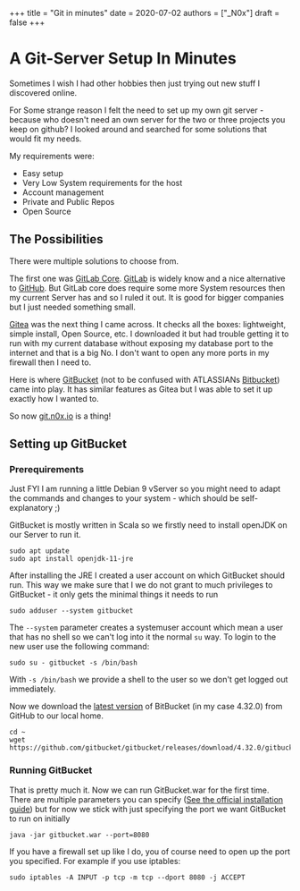 +++
title = "Git in minutes"
date = 2020-07-02
authors = ["_N0x"]
draft = false
+++

# A Git-Server Setup In Minutes

Sometimes I wish I had other hobbies then just trying out new stuff I discovered online. 

For Some strange reason I felt the need to set up my own git server - because who doesn't need an own server for the two or three projects you keep on github?
I looked around and searched for some solutions that would fit my needs.

My requirements were:
* Easy setup
* Very Low System requirements for the host
* Account management 
* Private and Public Repos
* Open Source

## The Possibilities
There were multiple solutions to choose from. 

The first one was [GitLab Core](https://about.gitlab.com/install/). [GitLab](https://about.gitlab.com) is widely know and a nice alternative to [GitHub](https://github.com/). But GitLab core does require some more System resources then my current Server has and so I ruled it out. It is good for bigger companies but I just needed something small.

[Gitea](https://gitea.io/en-us/) was the next thing I came across. It checks all the boxes: lightweight, simple install, Open Source, etc. I downloaded it but had trouble getting it to run with my current database without exposing my database port to the internet and that is a big No. I don't want to open any more ports in my firewall then I need to.

Here is where [GitBucket](https://gitbucket.github.io/) (not to be confused with ATLASSIANs [Bitbucket](https://bitbucket.org/)) came into play. It has similar features as Gitea but I was able to set it up exactly how I wanted to.

So now [git.n0x.io](https://git.n0x.io/) is a thing!

## Setting up GitBucket

### Prerequirements 

Just FYI I am running a little Debian 9 vServer so you might need to adapt the commands and changes to your system - which should be self-explanatory ;)

GitBucket is mostly written in Scala so we firstly need to install openJDK on our Server to run it.

    sudo apt update
    sudo apt install openjdk-11-jre

After installing the JRE I created a user account on which GitBucket should run. This way we make sure that I we do not grant to much privileges to GitBucket - it only gets the minimal things it needs to run

    sudo adduser --system gitbucket

The `--system` parameter creates a systemuser account which mean a user that has no shell so we can't log into it the normal `su` way. To login to the new user use the following command:

    sudo su - gitbucket -s /bin/bash

With `-s /bin/bash` we provide a shell to the user so we don't get logged out immediately.

Now we download the [latest version](https://github.com/gitbucket/gitbucket/releases/) of BitBucket (in my case 4.32.0) from GitHub to our local home.

    cd ~
    wget https://github.com/gitbucket/gitbucket/releases/download/4.32.0/gitbucket.war

### Running GitBucket

That is pretty much it. Now we can run GitBucket.war for the first time. There are multiple parameters you can specify ([See the official installation guide](https://github.com/gitbucket/gitbucket#installation)) but for now we stick with just specifying the port we want GitBucket to run on initially

    java -jar gitbucket.war --port=8080

If you have a firewall set up like I do, you of course need to open up the port you specified. For example if you use iptables:

    sudo iptables -A INPUT -p tcp -m tcp --dport 8080 -j ACCEPT
